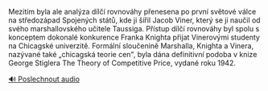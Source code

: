 
Mezitím byla ale analýza dílčí rovnováhy přenesena po první světové válce na středozápad Spojených států, kde ji šířil Jacob Viner, který se ji naučil od svého marshallovského učitele Taussiga. Přístup dílčí rovnováhy byl spolu s konceptem dokonalé konkurence Franka Knighta přijat Vinerovými studenty na Chicagské univerzitě. Formální sloučenině Marshalla, Knighta a Vinera, nazývané také „chicagská teorie cen", byla dána definitivní podoba v knize George Stiglera The Theory of Competitive Price, vydané roku 1942.

[🔊 Poslechnout audio](/data/7-paragraphs/audio/chapter_185/para_003-Mezitm-byla-ale-analza-dl-rovnovhy-penesena.mp3)
